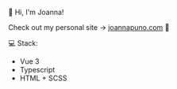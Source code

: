 👋 Hi, I'm Joanna!

Check out my personal site -> [joannapuno.com](joannapuno.com) 🦆

💻 Stack:
- Vue 3
- Typescript
- HTML + SCSS
